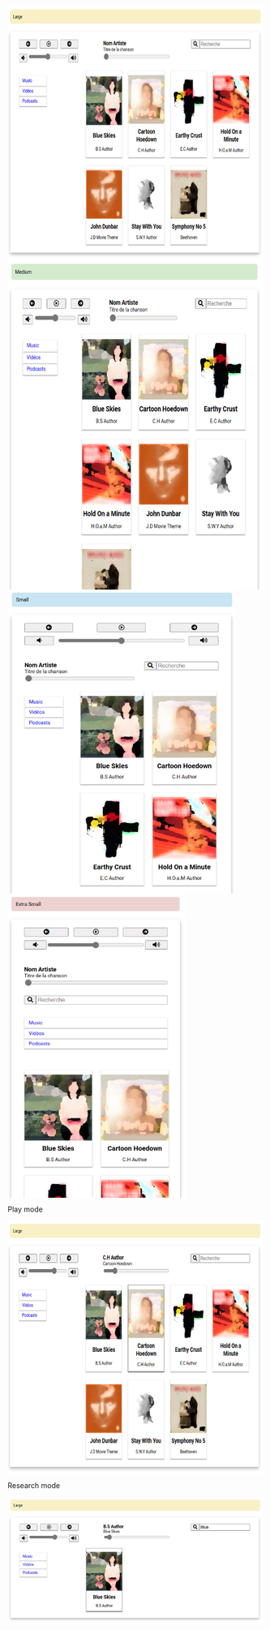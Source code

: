 <img align="center" src="./previews/Large.png" width="700" height="500" />
<img align="center" src="./previews/Medium.PNG" width="650" height="650" />
<img align="center" src="./previews/Small.PNG" width="450" height="600" />
<img align="center" src="./previews/Extra_Small.PNG" width="350" height="600" /><br>
<p>Play mode</p>
<img align="center" src="./previews/Play.PNG" width="700" height="500" /><br>
<p>Research mode</p>
<img align="center" src="./previews/Research.PNG" width="700" height="250" />


